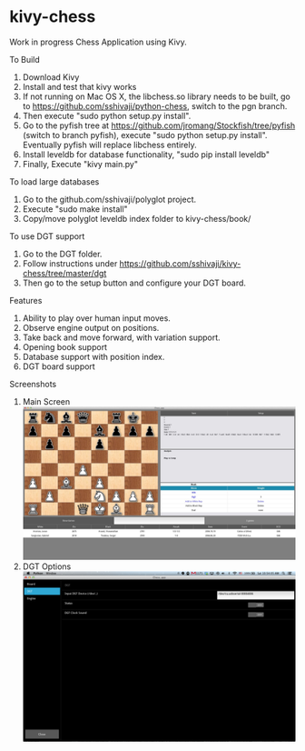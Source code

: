kivy-chess
==========

Work in progress Chess Application using Kivy.

To Build
   1. Download Kivy
   2. Install and test that kivy works
   3. If not running on Mac OS X, the libchess.so library needs to be built, go to https://github.com/sshivaji/python-chess, switch to the pgn branch.
   4. Then execute "sudo python setup.py install".
   5. Go to the pyfish tree at https://github.com/jromang/Stockfish/tree/pyfish (switch to branch pyfish), execute "sudo python setup.py install". Eventually pyfish will replace libchess entirely.
   6. Install leveldb for database functionality, "sudo pip install leveldb"
   7. Finally, Execute "kivy main.py"

To load large databases
   1. Go to the github.com/sshivaji/polyglot project.
   2. Execute "sudo make install"
   3. Copy/move polyglot leveldb index folder to kivy-chess/book/ 
   
To use DGT support
   1. Go to the DGT folder.
   2. Follow instructions under https://github.com/sshivaji/kivy-chess/tree/master/dgt
   3. Then go to the setup button and configure your DGT board.

Features
   1. Ability to play over human input moves.
   2. Observe engine output on positions.
   3. Take back and move forward, with variation support.
   4. Opening book support
   5. Database support with position index.
   6. DGT board support

Screenshots
  1. Main Screen ![Main Screen](/doc/screenshots/kivy-chess-main.jpg "Main Screen")
  1. DGT Options ![DGT](/doc/screenshots/kivy-chess-dgt.png "DGT")
